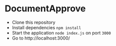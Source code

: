 # DocumentApprove

- Clone this repository 
- Install dependencies `npm install`
- Start the application `node index.js` on port `3000`
- Go to http://localhost:3000/
